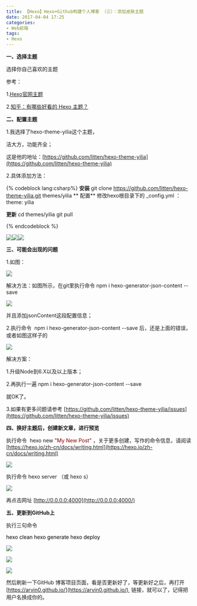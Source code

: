 ```yaml
---
title: 【Hexo】Hexo+Github构建个人博客 （三）：添加皮肤主题
date: 2017-04-04 17:25
categories:
- Web前端
tags:
- Hexo
---
```


**一、选择主题**

选择你自己喜欢的主题

参考：

1.[Hexo官网主题](https://hexo.io/themes/)

2.[知乎：有哪些好看的 Hexo 主题？](https://www.zhihu.com/question/24422335)

**二、配置主题**

1.我选择了hexo-theme-yilia这个主题，
<!--more-->
洁大方，功能齐全；

这是他的地址：[https://github.com/litten/hexo-theme-yilia](https://github.com/litten/hexo-theme-yilia)

2.具体添加方法：

{% codeblock lang:csharp%}
**安装**
git clone https://github.com/litten/hexo-theme-yilia.git themes/yilia
**
配置**
修改hexo根目录下的 _config.yml ： theme: yilia  

**更新**
cd themes/yilia
git pull  

{% endcodeblock %}

**![](http://images2015.cnblogs.com/blog/934812/201704/934812-20170404170613457-1340903307.jpg)![](http://images2015.cnblogs.com/blog/934812/201704/934812-20170404170842722-887182821.jpg)![](http://images2015.cnblogs.com/blog/934812/201704/934812-20170404170712628-1746589845.jpg)**

**三、可能会出现的问题**

1.如图：

![](http://images2015.cnblogs.com/blog/934812/201704/934812-20170404165847832-695290325.jpg)

解决方法：如图所示，在git里执行命令 <span class="cnblogs_code">npm i hexo-generator-json-content --save  
</span>

![](http://images2015.cnblogs.com/blog/934812/201704/934812-20170404170319503-287771447.jpg)

并且添加jsonContent这段配置信息；

2.执行命令  <span class="cnblogs_code">npm i hexo-generator-json-content --save</span> 后，还是上面的错误，或者如图这样子的

![](http://images2015.cnblogs.com/blog/934812/201704/934812-20170404170452238-1870365263.jpg)

解决方案：

1.升级Node到6.X以及以上版本；

2.再执行一遍 <span class="cnblogs_code">npm i hexo-generator-json-content --save</span>

就OK了。

3.如果有更多问题请参考 [https://github.com/litten/hexo-theme-yilia/issues](https://github.com/litten/hexo-theme-yilia/issues)

**四、换好主题后，创建新文章，进行预览**

执行命令  <span class="cnblogs_code">hexo new <span style="color: #800000">"</span><span style="color: #800000">My New Post</span><span style="color: #800000">"</span></span> ，关于更多创建，写作的命令信息，请阅读 [https://hexo.io/zh-cn/docs/writing.html](https://hexo.io/zh-cn/docs/writing.html)

![](http://images2015.cnblogs.com/blog/934812/201704/934812-20170404171911863-545075796.jpg)

执行命令 <span class="cnblogs_code">hexo server （或 hexo s）</span> 

![](http://images2015.cnblogs.com/blog/934812/201704/934812-20170404171919519-631652098.jpg)

再点击网址 [http://0.0.0.0:4000](http://0.0.0.0:4000/)

**五、更新到GitHub上**

执行三句命令

<span style="color: #000000">hexo clean
hexo generate
hexo deploy</span>

![](http://images2015.cnblogs.com/blog/934812/201704/934812-20170404171550613-2000876845.jpg)

![](http://images2015.cnblogs.com/blog/934812/201704/934812-20170404171558613-21126272.jpg)

![](http://images2015.cnblogs.com/blog/934812/201704/934812-20170404171607753-903131783.jpg)

然后刷新一下GitHub 博客项目页面，看是否更新好了，等更新好之后，再打开 [https://arvin0.github.io/](https://arvin0.github.io/)  链接，就可以了，记得把用户名换成你的。
